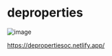 # deproperties

![image](https://github.com/user-attachments/assets/341fbfb9-5aae-4b71-aa35-da977c202dbf)

https://depropertiesoc.netlify.app/
